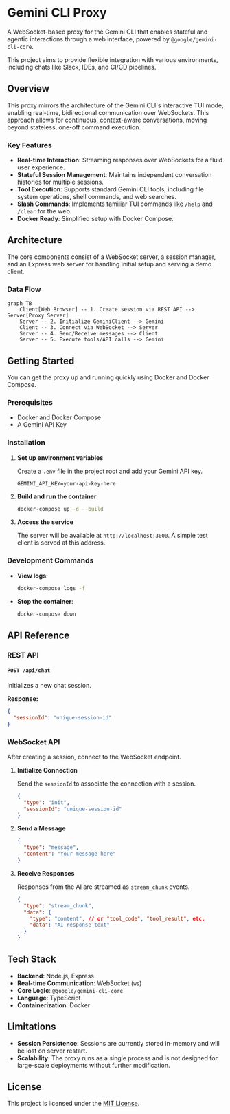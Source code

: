 # Gemini CLI Proxy

A WebSocket-based proxy for the Gemini CLI that enables stateful and agentic interactions through a web interface, powered by `@google/gemini-cli-core`.

This project aims to provide flexible integration with various environments, including chats like Slack, IDEs, and CI/CD pipelines.

## Overview

This proxy mirrors the architecture of the Gemini CLI's interactive TUI mode, enabling real-time, bidirectional communication over WebSockets. This approach allows for continuous, context-aware conversations, moving beyond stateless, one-off command execution.

### Key Features

-   **Real-time Interaction**: Streaming responses over WebSockets for a fluid user experience.
-   **Stateful Session Management**: Maintains independent conversation histories for multiple sessions.
-   **Tool Execution**: Supports standard Gemini CLI tools, including file system operations, shell commands, and web searches.
-   **Slash Commands**: Implements familiar TUI commands like `/help` and `/clear` for the web.
-   **Docker Ready**: Simplified setup with Docker Compose.

## Architecture

The core components consist of a WebSocket server, a session manager, and an Express web server for handling initial setup and serving a demo client.

### Data Flow

```mermaid
graph TB
    Client[Web Browser] -- 1. Create session via REST API --> Server[Proxy Server]
    Server -- 2. Initialize GeminiClient --> Gemini
    Client -- 3. Connect via WebSocket --> Server
    Server -- 4. Send/Receive messages --> Client
    Server -- 5. Execute tools/API calls --> Gemini
```

## Getting Started

You can get the proxy up and running quickly using Docker and Docker Compose.

### Prerequisites

-   Docker and Docker Compose
-   A Gemini API Key

### Installation

1.  **Set up environment variables**

    Create a `.env` file in the project root and add your Gemini API key.

    ```.env
    GEMINI_API_KEY=your-api-key-here
    ```

2.  **Build and run the container**

    ```bash
    docker-compose up -d --build
    ```

3.  **Access the service**

    The server will be available at `http://localhost:3000`. A simple test client is served at this address.

### Development Commands

-   **View logs**:
    ```bash
    docker-compose logs -f
    ```
-   **Stop the container**:
    ```bash
    docker-compose down
    ```

## API Reference

### REST API

#### `POST /api/chat`

Initializes a new chat session.

**Response:**

```json
{
  "sessionId": "unique-session-id"
}
```

### WebSocket API

After creating a session, connect to the WebSocket endpoint.

1.  **Initialize Connection**

    Send the `sessionId` to associate the connection with a session.

    ```json
    {
      "type": "init",
      "sessionId": "unique-session-id"
    }
    ```

2.  **Send a Message**

    ```json
    {
      "type": "message",
      "content": "Your message here"
    }
    ```

3.  **Receive Responses**

    Responses from the AI are streamed as `stream_chunk` events.

    ```json
    {
      "type": "stream_chunk",
      "data": {
        "type": "content", // or "tool_code", "tool_result", etc.
        "data": "AI response text"
      }
    }
    ```

## Tech Stack

-   **Backend**: Node.js, Express
-   **Real-time Communication**: WebSocket (`ws`)
-   **Core Logic**: `@google/gemini-cli-core`
-   **Language**: TypeScript
-   **Containerization**: Docker

## Limitations

-   **Session Persistence**: Sessions are currently stored in-memory and will be lost on server restart.
-   **Scalability**: The proxy runs as a single process and is not designed for large-scale deployments without further modification.

## License

This project is licensed under the [MIT License](LICENSE).
